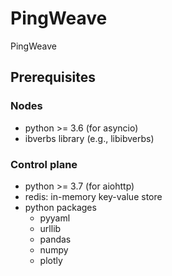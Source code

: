 # PingWeave
PingWeave

## Prerequisites
### Nodes
* python >= 3.6 (for asyncio)
* ibverbs library (e.g., libibverbs)

### Control plane
* python >= 3.7 (for aiohttp)
* redis: in-memory key-value store
* python packages
    * pyyaml
    * urllib
    * pandas
    * numpy
    * plotly

